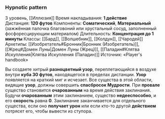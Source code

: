 ### Hypnotic pattern

3 уровень, [[Иллюзия]]
Время накладывания: **1 действие**
Дистанция: **120 футов**
Компоненты: **Соматический**, **Материальный** (зажжённая палочка благовоний или хрустальный сосуд, заполненный фосфоресцирующим материалом)
Длительность: **Концентрация до 1 минуты**
Классы: [[Бард]], [[Волшебник]], [[Колдун]], [[Чародей]]
Архетипы: [[Изобретатель#Бронник|Бронник (Изобретатель)]], [[Жрец#Домен Луны|Домен Луны (Жрец)]], [[Паладин#Клятва Искупления|Клятва Искупления (Паладин)]]
Источник: «Player's handbook»

Вы создаете хитрый **разноцветный узор**, переплетающийся в воздухе внутри **куба 30 футов**, находящегося в пределах дистанции. **Узор** появляется на краткий миг и исчезает. Все существа в этой области, видящие **узор**, должны совершить **спасбросок Мудрости**. При **провале** существо становится **очарованным** на время действия заклинания. Будучи **очарованным** этим заклинанием, существо **недееспособно**, и его **скорость** равна **0**. Заклинание заканчивается для отдельного существа, если оно **получает урон** или если кто-то другой **действием** потрясет его, чтобы вывести из ступора.
